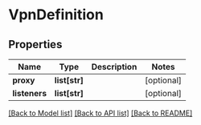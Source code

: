 # VpnDefinition


## Properties
Name | Type | Description | Notes
------------ | ------------- | ------------- | -------------
**proxy** | **list[str]** |  | [optional] 
**listeners** | **list[str]** |  | [optional] 

[[Back to Model list]](../README.md#documentation-for-models) [[Back to API list]](../README.md#documentation-for-api-endpoints) [[Back to README]](../README.md)


